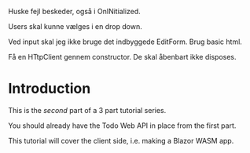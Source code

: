 Huske fejl beskeder, også i OnINitialized.

Users skal kunne vælges i en drop down.

Ved input skal jeg ikke bruge det indbyggede EditForm. Brug basic html.

Få en HTtpClient gennem constructor. De skal åbenbart ikke disposes.


# Introduction
This is the _second_ part of a 3 part tutorial series.

You should already have the Todo Web API in place from the first part.

This tutorial will cover the client side, i.e. making a Blazor WASM app.